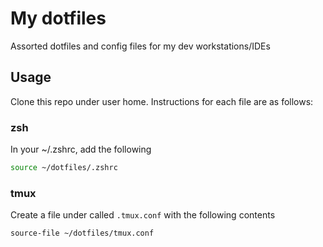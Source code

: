 # My dotfiles
Assorted dotfiles and config files for my dev workstations/IDEs

## Usage

Clone this repo under user home. Instructions for each file are as follows:

### zsh
In your ~/.zshrc, add the following

```zsh
source ~/dotfiles/.zshrc
```

### tmux
Create a file under <user home> called  `.tmux.conf` with the following contents

```tmux
source-file ~/dotfiles/tmux.conf
```
